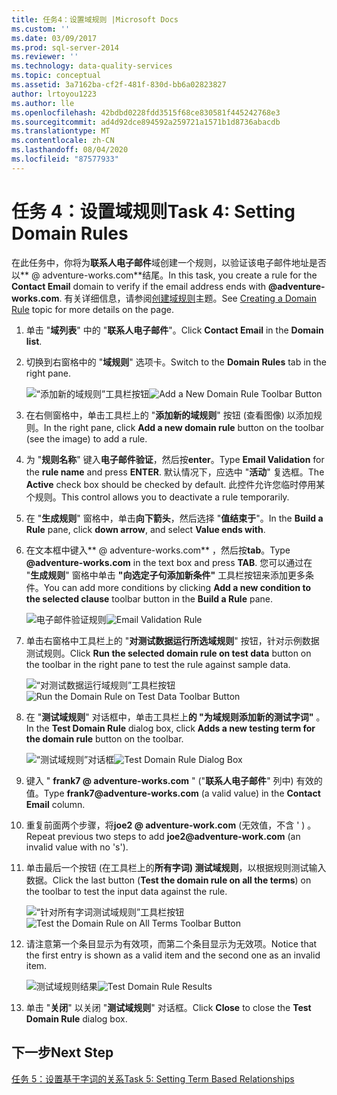 ```yaml
---
title: 任务4：设置域规则 |Microsoft Docs
ms.custom: ''
ms.date: 03/09/2017
ms.prod: sql-server-2014
ms.reviewer: ''
ms.technology: data-quality-services
ms.topic: conceptual
ms.assetid: 3a7162ba-cf2f-481f-830d-bb6a02823827
author: lrtoyou1223
ms.author: lle
ms.openlocfilehash: 42bdbd0228fdd3515f68ce830581f445242768e3
ms.sourcegitcommit: ad4d92dce894592a259721a1571b1d8736abacdb
ms.translationtype: MT
ms.contentlocale: zh-CN
ms.lasthandoff: 08/04/2020
ms.locfileid: "87577933"
---
```

# <a name="task-4-setting-domain-rules"></a><span data-ttu-id="8c4cf-102">任务 4：设置域规则</span><span class="sxs-lookup"><span data-stu-id="8c4cf-102">Task 4: Setting Domain Rules</span></span>
  <span data-ttu-id="8c4cf-103">在此任务中，你将为**联系人电子邮件**域创建一个规则，以验证该电子邮件地址是否以\*\* \@ adventure-works.com\*\*结尾。</span><span class="sxs-lookup"><span data-stu-id="8c4cf-103">In this task, you create a rule for the **Contact Email** domain to verify if the email address ends with **\@adventure-works.com**.</span></span> <span data-ttu-id="8c4cf-104">有关详细信息，请参阅[创建域规则](https://msdn.microsoft.com/library/hh510397.aspx)主题。</span><span class="sxs-lookup"><span data-stu-id="8c4cf-104">See [Creating a Domain Rule](https://msdn.microsoft.com/library/hh510397.aspx) topic for more details on the page.</span></span>  
  
1.  <span data-ttu-id="8c4cf-105">单击 "**域列表**" 中的 "**联系人电子邮件**"。</span><span class="sxs-lookup"><span data-stu-id="8c4cf-105">Click **Contact Email** in the **Domain list**.</span></span>  
  
2.  <span data-ttu-id="8c4cf-106">切换到右窗格中的 "**域规则**" 选项卡。</span><span class="sxs-lookup"><span data-stu-id="8c4cf-106">Switch to the **Domain Rules** tab in the right pane.</span></span>  
  
     <span data-ttu-id="8c4cf-107">![“添加新的域规则”工具栏按钮](../../2014/tutorials/media/et-settingdomainrules-01.jpg "“添加新的域规则”工具栏按钮")</span><span class="sxs-lookup"><span data-stu-id="8c4cf-107">![Add a New Domain Rule Toolbar Button](../../2014/tutorials/media/et-settingdomainrules-01.jpg "Add a New Domain Rule Toolbar Button")</span></span>  
  
3.  <span data-ttu-id="8c4cf-108">在右侧窗格中，单击工具栏上的 "**添加新的域规则**" 按钮 (查看图像) 以添加规则。</span><span class="sxs-lookup"><span data-stu-id="8c4cf-108">In the right pane, click **Add a new domain rule** button on the toolbar (see the image) to add a rule.</span></span>  
  
4.  <span data-ttu-id="8c4cf-109">为 "**规则名称**" 键入**电子邮件验证**，然后按**enter**。</span><span class="sxs-lookup"><span data-stu-id="8c4cf-109">Type **Email Validation** for the **rule name** and press **ENTER**.</span></span> <span data-ttu-id="8c4cf-110">默认情况下，应选中 "**活动**" 复选框。</span><span class="sxs-lookup"><span data-stu-id="8c4cf-110">The **Active** check box should be checked by default.</span></span> <span data-ttu-id="8c4cf-111">此控件允许您临时停用某个规则。</span><span class="sxs-lookup"><span data-stu-id="8c4cf-111">This control allows you to deactivate a rule temporarily.</span></span>  
  
5.  <span data-ttu-id="8c4cf-112">在 "**生成规则**" 窗格中，单击**向下箭头**，然后选择 "**值结束于**"。</span><span class="sxs-lookup"><span data-stu-id="8c4cf-112">In the **Build a Rule** pane, click **down arrow**, and select **Value ends with**.</span></span>  
  
6.  <span data-ttu-id="8c4cf-113">在文本框中键入\*\* \@ adventure-works.com\*\* ，然后按**tab**。</span><span class="sxs-lookup"><span data-stu-id="8c4cf-113">Type **\@adventure-works.com** in the text box and press **TAB**.</span></span> <span data-ttu-id="8c4cf-114">您可以通过在 "**生成规则**" 窗格中单击 **"向选定子句添加新条件"** 工具栏按钮来添加更多条件。</span><span class="sxs-lookup"><span data-stu-id="8c4cf-114">You can add more conditions by clicking **Add a new condition to the selected clause** toolbar button in the **Build a Rule** pane.</span></span>  
  
     <span data-ttu-id="8c4cf-115">![电子邮件验证规则](../../2014/tutorials/media/et-settingdomainrules-02.jpg "电子邮件验证规则")</span><span class="sxs-lookup"><span data-stu-id="8c4cf-115">![Email Validation Rule](../../2014/tutorials/media/et-settingdomainrules-02.jpg "Email Validation Rule")</span></span>  
  
7.  <span data-ttu-id="8c4cf-116">单击右窗格中工具栏上的 "**对测试数据运行所选域规则**" 按钮，针对示例数据测试规则。</span><span class="sxs-lookup"><span data-stu-id="8c4cf-116">Click **Run the selected domain rule on test data** button on the toolbar in the right pane to test the rule against sample data.</span></span>  
  
     <span data-ttu-id="8c4cf-117">![“对测试数据运行域规则”工具栏按钮](../../2014/tutorials/media/et-settingdomainrules-03.jpg "“对测试数据运行域规则”工具栏按钮")</span><span class="sxs-lookup"><span data-stu-id="8c4cf-117">![Run the Domain Rule on Test Data Toolbar Button](../../2014/tutorials/media/et-settingdomainrules-03.jpg "Run the Domain Rule on Test Data Toolbar Button")</span></span>  
  
8.  <span data-ttu-id="8c4cf-118">在 "**测试域规则**" 对话框中，单击工具栏上**的 "为域规则添加新的测试字词"** 。</span><span class="sxs-lookup"><span data-stu-id="8c4cf-118">In the **Test Domain Rule** dialog box, click **Adds a new testing term for the domain rule** button on the toolbar.</span></span>  
  
     <span data-ttu-id="8c4cf-119">![“测试域规则”对话框](../../2014/tutorials/media/et-settingdomainrules-04.jpg "“测试域规则”对话框")</span><span class="sxs-lookup"><span data-stu-id="8c4cf-119">![Test Domain Rule Dialog Box](../../2014/tutorials/media/et-settingdomainrules-04.jpg "Test Domain Rule Dialog Box")</span></span>  
  
9. <span data-ttu-id="8c4cf-120">键入 " **frank7 \@ adventure-works.com** " ("**联系人电子邮件**" 列中) 有效的值。</span><span class="sxs-lookup"><span data-stu-id="8c4cf-120">Type **frank7\@adventure-works.com** (a valid value) in the **Contact Email** column.</span></span>  
  
10. <span data-ttu-id="8c4cf-121">重复前面两个步骤，将**joe2 \@ adventure-work.com** (无效值，不含 ' ) 。</span><span class="sxs-lookup"><span data-stu-id="8c4cf-121">Repeat previous two steps to add **joe2\@adventure-work.com** (an invalid value with no 's').</span></span>  
  
11. <span data-ttu-id="8c4cf-122">单击最后一个按钮 (在工具栏上的**所有字词) 测试域规则**，以根据规则测试输入数据。</span><span class="sxs-lookup"><span data-stu-id="8c4cf-122">Click the last button (**Test the domain rule on all the terms**) on the toolbar to test the input data against the rule.</span></span>  
  
     <span data-ttu-id="8c4cf-123">![“针对所有字词测试域规则”工具栏按钮](../../2014/tutorials/media/et-settingdomainrules-05.jpg "“针对所有字词测试域规则”工具栏按钮")</span><span class="sxs-lookup"><span data-stu-id="8c4cf-123">![Test the Domain Rule on All Terms Toolbar Button](../../2014/tutorials/media/et-settingdomainrules-05.jpg "Test the Domain Rule on All Terms Toolbar Button")</span></span>  
  
12. <span data-ttu-id="8c4cf-124">请注意第一个条目显示为有效项，而第二个条目显示为无效项。</span><span class="sxs-lookup"><span data-stu-id="8c4cf-124">Notice that the first entry is shown as a valid item and the second one as an invalid item.</span></span>  
  
     <span data-ttu-id="8c4cf-125">![测试域规则结果](../../2014/tutorials/media/et-settingdomainrules-06.jpg "测试域规则结果")</span><span class="sxs-lookup"><span data-stu-id="8c4cf-125">![Test Domain Rule Results](../../2014/tutorials/media/et-settingdomainrules-06.jpg "Test Domain Rule Results")</span></span>  
  
13. <span data-ttu-id="8c4cf-126">单击 "**关闭**" 以关闭 "**测试域规则**" 对话框。</span><span class="sxs-lookup"><span data-stu-id="8c4cf-126">Click **Close** to close the **Test Domain Rule** dialog box.</span></span>  
  
## <a name="next-step"></a><span data-ttu-id="8c4cf-127">下一步</span><span class="sxs-lookup"><span data-stu-id="8c4cf-127">Next Step</span></span>  
 [<span data-ttu-id="8c4cf-128">任务 5：设置基于字词的关系</span><span class="sxs-lookup"><span data-stu-id="8c4cf-128">Task 5: Setting Term Based Relationships</span></span>](../../2014/tutorials/task-5-setting-term-based-relationships.md)  
  
  
